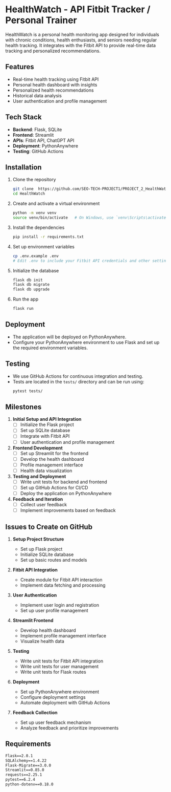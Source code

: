 # HealthWatch - API Fitbit Tracker / Personal Trainer

HealthWatch is a personal health monitoring app designed for individuals with chronic conditions, health enthusiasts, and seniors needing regular health tracking. It integrates with the Fitbit API to provide real-time data tracking and personalized recommendations.

## Features
- Real-time health tracking using Fitbit API
- Personal health dashboard with insights
- Personalized health recommendations
- Historical data analysis
- User authentication and profile management

## Tech Stack
- **Backend**: Flask, SQLite
- **Frontend**: Streamlit
- **APIs**: Fitbit API, ChatGPT API
- **Deployment**: PythonAnywhere
- **Testing**: GitHub Actions



## Installation
1. Clone the repository
    ```sh
    git clone  https://github.com/SEO-TECH-PROJECT1/PROJECT_2_HealthWatch.git
    cd HealthWatch
    ```

2. Create and activate a virtual environment
    ```sh
    python -m venv venv
    source venv/bin/activate   # On Windows, use `venv\Scripts\activate`
    ```

3. Install the dependencies
    ```sh
    pip install -r requirements.txt
    ```

4. Set up environment variables
    ```sh
    cp .env.example .env
    # Edit .env to include your Fitbit API credentials and other settings
    ```

5. Initialize the database
    ```sh
    flask db init
    flask db migrate
    flask db upgrade
    ```

6. Run the app
    ```sh
    flask run
    ```

## Deployment
- The application will be deployed on PythonAnywhere.
- Configure your PythonAnywhere environment to use Flask and set up the required environment variables.

## Testing
- We use GitHub Actions for continuous integration and testing.
- Tests are located in the `tests/` directory and can be run using:
    ```sh
    pytest tests/
    ```

## Milestones
1. **Initial Setup and API Integration**
    - [ ] Initialize the Flask project
    - [ ] Set up SQLite database
    - [ ] Integrate with Fitbit API
    - [ ] User authentication and profile management

2. **Frontend Development**
    - [ ] Set up Streamlit for the frontend
    - [ ] Develop the health dashboard
    - [ ] Profile management interface
    - [ ] Health data visualization

3. **Testing and Deployment**
    - [ ] Write unit tests for backend and frontend
    - [ ] Set up GitHub Actions for CI/CD
    - [ ] Deploy the application on PythonAnywhere

4. **Feedback and Iteration**
    - [ ] Collect user feedback
    - [ ] Implement improvements based on feedback

## Issues to Create on GitHub
1. **Setup Project Structure**
    - Set up Flask project
    - Initialize SQLite database
    - Set up basic routes and models

2. **Fitbit API Integration**
    - Create module for Fitbit API interaction
    - Implement data fetching and processing

3. **User Authentication**
    - Implement user login and registration
    - Set up user profile management

4. **Streamlit Frontend**
    - Develop health dashboard
    - Implement profile management interface
    - Visualize health data

5. **Testing**
    - Write unit tests for Fitbit API integration
    - Write unit tests for user management
    - Write unit tests for Flask routes

6. **Deployment**
    - Set up PythonAnywhere environment
    - Configure deployment settings
    - Automate deployment with GitHub Actions

7. **Feedback Collection**
    - Set up user feedback mechanism
    - Analyze feedback and prioritize improvements

## Requirements

```txt
Flask==2.0.1
SQLAlchemy==1.4.22
Flask-Migrate==3.0.0
Streamlit==0.85.0
requests==2.25.1
pytest==6.2.4
python-dotenv==0.18.0
